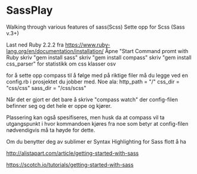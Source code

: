 # SassPlay
Walking through various features of sass(Scss)
Sette opp for Scss (Sass v.3+)

Last ned Ruby 2.2.2 fra https://www.ruby-lang.org/en/documentation/installation/
Åpne "Start Command promt with Ruby
skriv "gem install sass"
skriv "gem install compass" 
skriv "gem install css_parser" for statistikk om css klasser osv

for å sette opp compass til å følge med på riktige filer må du legge ved en config.rb i prosjektet du jobber med.
Noe ala:
	http_path = "/"
	css_dir = "css/css"
	sass_dir = "/css/scss"

Når det er gjort er det bare å skrive "compass watch" der config-filen befinner seg og det hele er oppe og kjører.

Plassering kan også spesifiseres, men husk da at compass vil ta utgangspunkt i hvor kommandoen kjøres fra noe som betyr at config-filen nødvendigvis må ta høyde for dette.

Om du benytter deg av sublimer er Syntax Highlighting for Sass flott å ha

http://alistapart.com/article/getting-started-with-sass

https://scotch.io/tutorials/getting-started-with-sass
